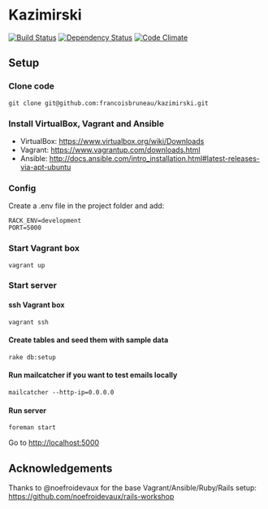 # Kazimirski

[![Build Status](https://travis-ci.org/francoisbruneau/kazimirski.svg?branch=master)](https://travis-ci.org/francoisbruneau/kazimirski)
[![Dependency Status](https://gemnasium.com/badges/github.com/francoisbruneau/kazimirski.svg)](https://gemnasium.com/github.com/francoisbruneau/kazimirski)
[![Code Climate](https://codeclimate.com/github/francoisbruneau/kazimirski/badges/gpa.svg)](https://codeclimate.com/github/francoisbruneau/kazimirski)

## Setup

### Clone code

    git clone git@github.com:francoisbruneau/kazimirski.git

### Install VirtualBox, Vagrant and Ansible
* VirtualBox: https://www.virtualbox.org/wiki/Downloads
* Vagrant: https://www.vagrantup.com/downloads.html
* Ansible: http://docs.ansible.com/intro_installation.html#latest-releases-via-apt-ubuntu

### Config
Create a .env file in the project folder and add:

    RACK_ENV=development
    PORT=5000

### Start Vagrant box

    vagrant up

### Start server

#### ssh Vagrant box

    vagrant ssh
    
#### Create tables and seed them with sample data

    rake db:setup

#### Run mailcatcher if you want to test emails locally

    mailcatcher --http-ip=0.0.0.0

#### Run server

    foreman start

Go to [http://localhost:5000](http://localhost:5000)

## Acknowledgements

Thanks to @noefroidevaux for the base Vagrant/Ansible/Ruby/Rails setup:
https://github.com/noefroidevaux/rails-workshop